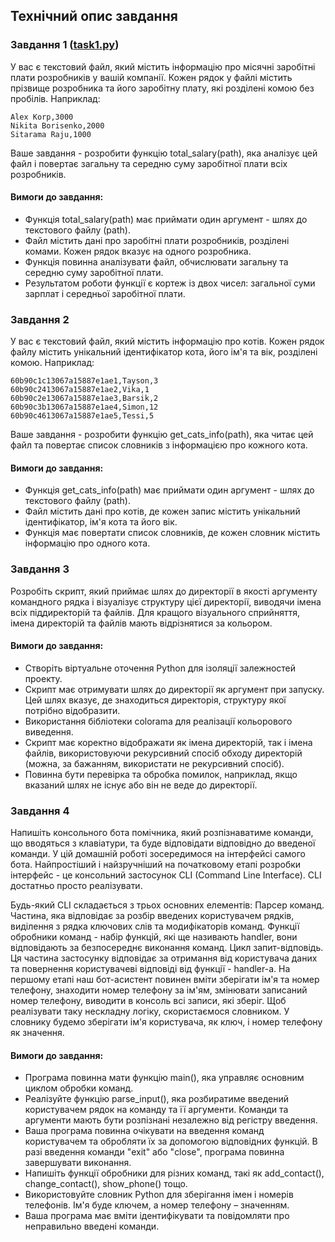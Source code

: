 ## Технiчний опис завдання

### Завдання 1 ([task1.py](task1/task1.py))
У вас є текстовий файл, який містить інформацію про місячні заробітні плати розробників у вашій компанії. Кожен рядок у файлі містить прізвище розробника та його заробітну плату, які розділені комою без пробілів.
Наприклад:
```
Alex Korp,3000
Nikita Borisenko,2000
Sitarama Raju,1000
```
Ваше завдання - розробити функцію total_salary(path), яка аналізує цей файл і повертає загальну та середню суму заробітної плати всіх розробників.

#### Вимоги до завдання:
- Функція total_salary(path) має приймати один аргумент - шлях до текстового файлу (path).
- Файл містить дані про заробітні плати розробників, розділені комами. Кожен рядок вказує на одного розробника.
- Функція повинна аналізувати файл, обчислювати загальну та середню суму заробітної плати.
- Результатом роботи функції є кортеж із двох чисел: загальної суми зарплат і середньої заробітної плати.


### Завдання 2

У вас є текстовий файл, який містить інформацію про котів. Кожен рядок файлу містить унікальний ідентифікатор кота, його ім'я та вік, розділені комою. Наприклад:
```
60b90c1c13067a15887e1ae1,Tayson,3
60b90c2413067a15887e1ae2,Vika,1
60b90c2e13067a15887e1ae3,Barsik,2
60b90c3b13067a15887e1ae4,Simon,12
60b90c4613067a15887e1ae5,Tessi,5
````
Ваше завдання - розробити функцію get_cats_info(path), яка читає цей файл та повертає список словників з інформацією про кожного кота.

#### Вимоги до завдання:
- Функція get_cats_info(path) має приймати один аргумент - шлях до текстового файлу (path).
- Файл містить дані про котів, де кожен запис містить унікальний ідентифікатор, ім'я кота та його вік.
- Функція має повертати список словників, де кожен словник містить інформацію про одного кота.


### Завдання 3

Розробіть скрипт, який приймає шлях до директорії в якості аргументу командного рядка і візуалізує структуру цієї директорії, виводячи імена всіх піддиректорій та файлів. Для кращого візуального сприйняття, імена директорій та файлів мають відрізнятися за кольором.

#### Вимоги до завдання:

- Створіть віртуальне оточення Python для ізоляції залежностей проекту.
- Скрипт має отримувати шлях до директорії як аргумент при запуску. Цей шлях вказує, де знаходиться директорія, структуру якої потрібно відобразити.
- Використання бібліотеки colorama для реалізації кольорового виведення.
- Скрипт має коректно відображати як імена директорій, так і імена файлів, використовуючи рекурсивний спосіб обходу директорій (можна, за бажанням, використати не рекурсивний спосіб).
- Повинна бути перевірка та обробка помилок, наприклад, якщо вказаний шлях не існує або він не веде до директорії.


### Завдання 4

Напишіть консольного бота помічника, який розпізнаватиме команди, що вводяться з клавіатури, та буде відповідати відповідно до введеної команди.
У цій домашній роботі зосередимося на інтерфейсі самого бота. Найпростіший і найзручніший на початковому етапі розробки інтерфейс - це консольний застосунок CLI (Command Line Interface). CLI достатньо просто реалізувати. 

Будь-який CLI складається з трьох основних елементів:
Парсер команд. Частина, яка відповідає за розбір введених користувачем рядків, виділення з рядка ключових слів та модифікаторів команд.
Функції обробники команд - набір функцій, які ще називають handler, вони відповідають за безпосереднє виконання команд.
Цикл запит-відповідь. Ця частина застосунку відповідає за отримання від користувача даних та повернення користувачеві відповіді від функції - handler-а.
На першому етапі наш бот-асистент повинен вміти зберігати ім'я та номер телефону, знаходити номер телефону за ім'ям, змінювати записаний номер телефону, виводити в консоль всі записи, які зберіг. Щоб реалізувати таку нескладну логіку, скористаємося словником. У словнику будемо зберігати ім'я користувача, як ключ, і номер телефону як значення.

#### Вимоги до завдання:

- Програма повинна мати функцію main(), яка управляє основним циклом обробки команд.
- Реалізуйте функцію parse_input(), яка розбиратиме введений користувачем рядок на команду та її аргументи. Команди та аргументи мають бути розпізнані незалежно від регістру введення.
- Ваша програма повинна очікувати на введення команд користувачем та обробляти їх за допомогою відповідних функцій. В разі введення команди "exit" або "close", програма повинна завершувати виконання.
- Напишіть функції обробники для різних команд, такі як add_contact(), change_contact(), show_phone() тощо.
- Використовуйте словник Python для зберігання імен і номерів телефонів. Ім'я буде ключем, а номер телефону – значенням.
- Ваша програма має вміти ідентифікувати та повідомляти про неправильно введені команди.
  
